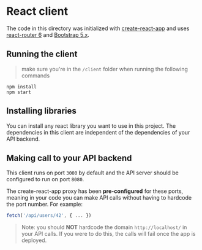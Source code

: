 # React client

The code in this directory was initialized with [create-react-app](https://create-react-app.dev/) and uses [react-router 6](https://reactrouter.com/en/main) and [Bootstrap 5.x](https://getbootstrap.com/docs/5.2/getting-started/introduction/).

## Running the client

> make sure you're in the `/client` folder when running the following commands

```
npm install
npm start
```

## Installing libraries

You can install any react library you want to use in this project. The dependencies in this client are independent of the dependencies of your API backend.

## Making call to your API backend

This client runs on port `3000` by default and the API server should be configured to run on port `8080`.

The create-react-app proxy has been **pre-configured** for these ports, meaning in your code you can make API calls without having to hardcode the port number. For example:

```js
fetch('/api/users/42', { ... })
```

> Note: you should **NOT** hardcode the domain `http://localhost/` in your API calls. If you were to do this, the calls will fail once the app is deployed.
